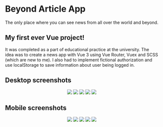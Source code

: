 # Beyond Article App
The only place where you can see news from all over the world and beyond.<br>

## My first ever Vue project!
It was completed as a part of educational practice at the university. The idea was to create a news app with Vue 3 using Vue Router, Vuex and SCSS (which are new to me). I also had to implement fictional authorization and use localStorage to save information about user being logged in.

## Desktop screenshots
<p align="center">
  <img src="https://github.com/EdgeFirewalk/Beyond-Article-App/assets/64972579/4bc8add1-faed-4ae3-afbb-53332b68ef33">
  <img src="https://github.com/EdgeFirewalk/Beyond-Article-App/assets/64972579/d3890a03-ad83-4163-a171-714a925c68c8">
  <img src="https://github.com/EdgeFirewalk/Beyond-Article-App/assets/64972579/45fc703f-4d1e-4863-b06a-451dd572229e">
  <img src="https://github.com/EdgeFirewalk/Beyond-Article-App/assets/64972579/4c3a09fe-9c34-48d6-9abd-26c921345c8b">
  <img src="https://github.com/EdgeFirewalk/Beyond-Article-App/assets/64972579/3ac72861-8dc4-4c44-9600-e586aef42e15">
</p>

## Mobile screenshots
<p align="center">
  <img src="https://github.com/EdgeFirewalk/Beyond-Article-App/assets/64972579/6f925ac2-207f-4796-b18b-38e1294483e3">
  <img src="https://github.com/EdgeFirewalk/Beyond-Article-App/assets/64972579/67832080-2542-44b0-800d-603a7e4811ee">
  <img src="https://github.com/EdgeFirewalk/Beyond-Article-App/assets/64972579/8048724d-b4c4-41bd-94c2-64be7d25910f">
  <img src="https://github.com/EdgeFirewalk/Beyond-Article-App/assets/64972579/b5623c9d-b84f-4d3d-9cf2-b0f30608741f">
  <img src="https://github.com/EdgeFirewalk/Beyond-Article-App/assets/64972579/141b2470-e71e-483a-976b-a7385aa598e5">
</p>
